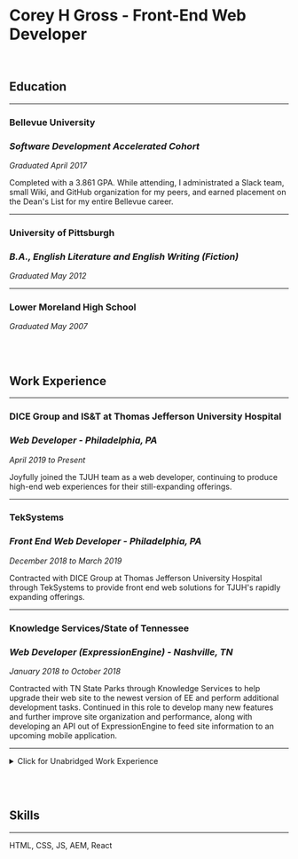 # Corey H Gross - Front-End Web Developer

<br />

## Education

---

### **Bellevue University**

### _Software Development Accelerated Cohort_

_Graduated April 2017_

Completed with a 3.861 GPA. While attending, I administrated a Slack team, small Wiki, and GitHub organization for my peers, and earned placement on the Dean's List for my entire Bellevue career.

---

### **University of Pittsburgh**

### _B.A., English Literature and English Writing (Fiction)_

_Graduated May 2012_

---

### Lower Moreland High School

_Graduated May 2007_

<br /><br />

## Work Experience

---

### DICE Group and IS&T at Thomas Jefferson University Hospital

### _Web Developer - Philadelphia, PA_

_April 2019 to Present_

Joyfully joined the TJUH team as a web developer, continuing to produce high-end web experiences for their still-expanding offerings.

---

### TekSystems

### _Front End Web Developer - Philadelphia, PA_

_December 2018 to March 2019_

Contracted with DICE Group at Thomas Jefferson University Hospital through TekSystems to provide front end web solutions for TJUH's rapidly expanding offerings.

---

### Knowledge Services/State of Tennessee

### _Web Developer (ExpressionEngine) - Nashville, TN_

_January 2018 to October 2018_

Contracted with TN State Parks through Knowledge Services to help upgrade their web site to the newest version of EE and perform additional development tasks. Continued in this role to develop many new features and further improve site organization and performance, along with developing an API out of ExpressionEngine to feed site information to an upcoming mobile application.

---

<details>
  <summary>Click for Unabridged Work Experience</summary>

### Southern Hobby Supply

### _Software Engineer and Developer - Nashville, TN_

_October 2017 to December 2017_

Modified and deployed a new e-commerce website. Helped establish new task management and support helpdesk workflows.

---

### Omaha Media Group

### _Independent Contractor - Nashville, TN_

_June 2017 to September 2017_

Nearly identical responsibilities to previous OMG position. New position accounts for working remotely and increased autonomy.

---

### Omaha Media Group

### _Junior Web Application Developer - Omaha, NE_

_March 2016 to June 2017_

I worked with OMG doing development in ExpressionEngine. We would integrate client sites into EE, code new sites and features, and myriad other development tasks from entering content to performing SEO tuneups.

---

### CSG International

### _EPG Business Support - Omaha, NE_

_June 2015 to December 2015_

Worked on a company-wide project cleanup effort. Required pulling data from an Oracle database, analyzing projects, and taking action according to specific criteria and interviews with project managers. In addition to project analysis, I also surveyed project managers regarding reporting strategies for a separate ongoing initiative.

---

### Cornerstone Staffing

### _Data Entry Temp - Omaha, NE_

_September 2013 to May 2015_

Moved data from scanned files into proprietary software used to analyze risk and determine cost for insuring fleets of motor vehicles. Required sata manipulation and typing skills. I developed seeral specialized tools in Microsoft Excel to organize and analyze data more swiftly than manual methods before being accurately entered. Reviewed completed policies for accuracy before issuance.

---

### NCO Group

### _Collector - Horsham, PA_

_February 2013 to July 2013_

Located and provided consumers with repayment options for overdue financial arrangements. Professional, competitive, production-based environment. Training required in specialized computer systems, collection/privacy law, and call center production. Learned skip tracing and call-center production metrics.

</details>

<br /><br />

## Skills

---

HTML, CSS, JS, AEM, React

<br /><br />

<br /><br />

<br /><br />
